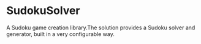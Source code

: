 # SudokuSolver
A Sudoku game creation library.The solution provides a Sudoku solver and generator, built in a very configurable way.
